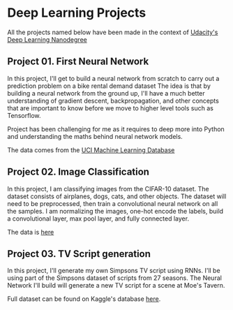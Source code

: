 
Deep Learning Projects
======================

All the projects named below have been made in the context of [Udacity's Deep Learning Nanodegree](https://www.udacity.com/course/deep-learning-nanodegree-foundation--nd101)

Project 01. First Neural Network
--------------------------------

In this project, I'll get to build a neural network from scratch to carry out a prediction problem on a bike rental demand dataset The idea is that by building a neural network from the ground up, I'll have a much better understanding of gradient descent, backpropagation, and other concepts that are important to know before we move to higher level tools such as Tensorflow.

Project has been challenging for me as it requires to deep more into Python and understanding the maths behind neural network models.

The data comes from the [UCI Machine Learning Database](https://archive.ics.uci.edu/ml/datasets/Bike+Sharing+Dataset)

Project 02. Image Classification
--------------------------------

In this project, I am classifying images from the CIFAR-10 dataset. The dataset consists of airplanes, dogs, cats, and other objects. The dataset will need to be preprocessed, then train a convolutional neural network on all the samples. I am normalizing the images, one-hot encode the labels, build a convolutional layer, max pool layer, and fully connected layer.

The data is [here](https://www.cs.toronto.edu/~kriz/cifar.html)

Project 03. TV Script generation
--------------------------------

In this project, I'll generate my own Simpsons TV script using RNNs. I'll be using part of the Simpsons dataset of scripts from 27 seasons. The Neural Network I'll build will generate a new TV script for a scene at Moe's Tavern.

Full dataset can be found on Kaggle's database [here](https://www.kaggle.com/wcukierski/the-simpsons-by-the-data).
